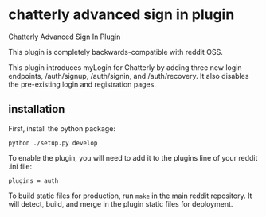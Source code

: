 # chatterly advanced sign in plugin

Chatterly Advanced Sign In Plugin

This plugin is completely backwards-compatible with reddit OSS.

This plugin introduces myLogin for Chatterly by adding three new login
endpoints, /auth/signup, /auth/signin, and /auth/recovery. It also disables the 
pre-existing login and registration pages.

## installation

First, install the python package:

    python ./setup.py develop

To enable the plugin, you will need to add it to the plugins line of your
reddit .ini file:

    plugins = auth

To build static files for production, run `make` in the main reddit repository.
It will detect, build, and merge in the plugin static files for deployment.
